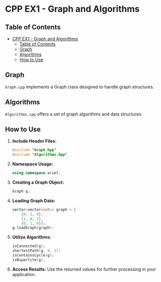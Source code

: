 # CPP EX1 - Graph and Algorithms

## Table of Contents

- [CPP EX1 - Graph and Algorithms](#cpp-ex1---graph-and-algorithms)
  - [Table of Contents](#table-of-contents)
  - [Graph](#graph)
  - [Algorithms](#algorithms)
  - [How to Use](#how-to-use)

## Graph

`Graph.cpp` implements a Graph class designed to handle graph structures.

## Algorithms

`Algorithms.cpp` offers a set of graph algorithms and data structures.

## How to Use

1. **Include Header Files:**

   ```cpp
   #include "Graph.hpp"
   #include "Algorithms.hpp"
   ```

2. **Namespace Usage:**

   ```cpp
   using namespace ariel;
   ```

3. **Creating a Graph Object:**

   ```cpp
   Graph g;
   ```

4. **Loading Graph Data:**

   ```cpp
   vector<vector<int>> graph = {
       {0, 1, 0},
       {1, 0, 1},
       {0, 1, 0}};
   g.loadGraph(graph);
   ```

5. **Utilize Algorithms:**

   ```cpp
   isConnected(g);
   shortestPath(g, 0, 2);
   isContainsCycle(g);
   isBipartite(g);
   ```

6. **Access Results:**
   Use the returned values for further processing in your application.
